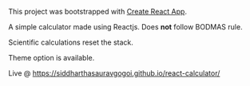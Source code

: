 This project was bootstrapped with [Create React App](https://github.com/facebook/create-react-app).

A simple calculator made using Reactjs. Does **not** follow BODMAS rule.

Scientific calculations reset the stack.

Theme option is available.

Live @ https://siddharthasauravgogoi.github.io/react-calculator/